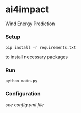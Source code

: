 # ai4impact
Wind Energy Prediction 

### Setup

`pip install -r requirements.txt`

to install necessary packages


### Run 

`python main.py`


### Configuration

*see config.yml file*

